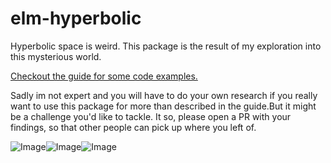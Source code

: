 # elm-hyperbolic

Hyperbolic space is weird. This package is the result of my exploration into this mysterious world.

[Checkout the guide for some code examples.](https://orasund.github.io/elm-hyperbolic)

Sadly im not expert and you will have to do your own research if you really want to use this package for more than described in the guide.But it might be a challenge you'd like to tackle. It so, please open a PR with your findings, so that other people can pick up where you left of. 

![Image](https://orasund.github.io/elm-hyperbolic/images/1.png)![Image](https://orasund.github.io/elm-hyperbolic/images/2.png)![Image](https://orasund.github.io/elm-hyperbolic/images/2.png)